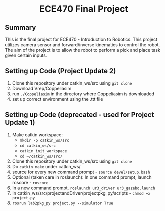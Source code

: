 <h1 align="center"> ECE470 Final Project </h1>

## Summary ##
This is the final project for ECE470 - Introduction to Robotics. This project utilizes camera sensor and forward/inverse kinematics to control the robot. The aim of the project is to allow the robot to perform a pick and place task given certain inputs.

## Setting up Code (Project Update 2) ##
1. Clone this repository under catkin_ws/src using `git clone`
2. Download Vrep/Coppeliasim
3. run `./Coppeliasim` in the directory where Coppeliasim is downloaded
4. set up correct environment using the .ttt file


## Setting up Code (deprecated - used for Project Update 1) ##
1. Make catkin workspace:
   * `mkdir -p catkin_ws/src`
   * `cd catkin_ws/src`
   * `catkin_init_workspace`
   * `cd ~/catkin_ws/src/`
2. Clone this repository under catkin_ws/src using `git clone`
3. Do `catkin_make` under catkin_ws/
4. source for every new command prompt - `source devel/setup.bash`
5. Optional (taken care in roslaunch): In one command prompt, launch roscore - `roscore`
6. In a new command prompt, `roslaunch ur3_driver ur3_gazebo.launch`
7. In catkin_ws/src/projectandDriver/projectpkg_py/scripts - `chmod +x project.py`
8. `rosrun lab2pkg_py project.py --simulator True`
